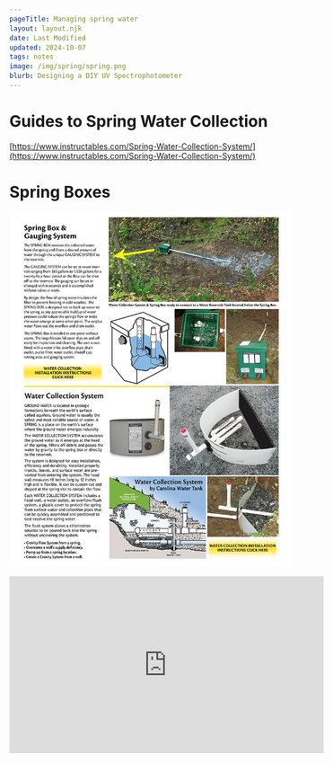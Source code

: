 ```yaml
---
pageTitle: Managing spring water 
layout: layout.njk
date: Last Modified
updated: 2024-10-07
tags: notes 
image: /img/spring/spring.png
blurb: Designing a DIY UV Spectrophotometer
---
```


# Guides to Spring Water Collection

[https://www.instructables.com/Spring-Water-Collection-System/](https://www.instructables.com/Spring-Water-Collection-System/)

# Spring Boxes

![](/img/spring/springbox.jpeg)

<iframe width="560" height="315" src="https://www.youtube.com/embed/CCShKGWBTOg?si=U2cXcHXutD-ONZp2" title="YouTube video player" frameborder="0" allow="accelerometer; autoplay; clipboard-write; encrypted-media; gyroscope; picture-in-picture; web-share" referrerpolicy="strict-origin-when-cross-origin" allowfullscreen></iframe>


